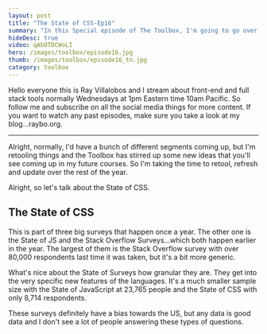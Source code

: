```yaml
---
layout: post
title: "The State of CSS-Ep16"
summary: "In this Special episode of The Toolbox, I'm going to go over the annual State of CSS survey and talk about why it helps me figure out what I need to learn."
hideDesc: true
video: qAbOTDCWoLI
hero: /images/toolbox/episode16.jpg
thumb: /images/toolbox/episode16_tn.jpg
category: toolbox
---
```


Hello everyone this is Ray Villalobos and I stream about front-end and full stack tools normally Wednesdays at 1pm Eastern time 10am Pacific. So follow me and subscribe on all the social media things for more content. If you want to watch any past episodes, make sure you take a look at my blog...raybo.org.

---

Alright, normally, I'd have a bunch of different segments coming up, but I'm retooling things and the Toolbox has stirred up some new ideas that you'll see coming up in my future courses. So I'm taking the time to retool, refresh and update over the rest of the year.

Alright, so let's talk about the State of CSS.

## The State of CSS

This is part of three big surveys that happen once a year. The other one is the State of JS and the Stack Overflow Surveys…which both happen earlier in the year. The largest of them is the Stack Overflow survey with over 80,000 respondents last time it was taken, but it's a bit more generic.

What's nice about the State of Surveys how granular they are. They get into the very specific new features of the languages. It's a much smaller sample size with the State of JavaScript at 23,765 people and the State of CSS with only 8,714 respondents.

These surveys definitely have a bias towards the US, but any data is good data and I don't see a lot of people answering these types of questions.
